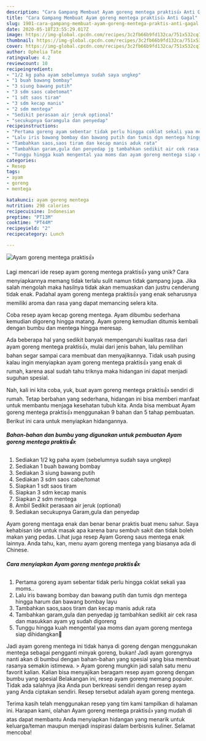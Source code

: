 ```yaml
---
description: "Cara Gampang Membuat Ayam goreng mentega praktis👍 Anti Gagal"
title: "Cara Gampang Membuat Ayam goreng mentega praktis👍 Anti Gagal"
slug: 1901-cara-gampang-membuat-ayam-goreng-mentega-praktis-anti-gagal
date: 2020-05-18T23:55:29.017Z
image: https://img-global.cpcdn.com/recipes/3c2fb66b9fd132ca/751x532cq70/ayam-goreng-mentega-praktis👍-foto-resep-utama.jpg
thumbnail: https://img-global.cpcdn.com/recipes/3c2fb66b9fd132ca/751x532cq70/ayam-goreng-mentega-praktis👍-foto-resep-utama.jpg
cover: https://img-global.cpcdn.com/recipes/3c2fb66b9fd132ca/751x532cq70/ayam-goreng-mentega-praktis👍-foto-resep-utama.jpg
author: Ophelia Tate
ratingvalue: 4.2
reviewcount: 10
recipeingredient:
- "1/2 kg paha ayam sebelumnya sudah saya ungkep"
- "1 buah bawang bombay"
- "3 siung bawang putih"
- "3 sdm saos cabetomat"
- "1 sdt saos tiram"
- "3 sdm kecap manis"
- "2 sdm mentega"
- "Sedikit perasaan air jeruk optional"
- "secukupnya Garamgula dan penyedap"
recipeinstructions:
- "Pertama goreng ayam sebentar tidak perlu hingga coklat sekali yaa moms.."
- "Lalu iris bawang bombay dan bawang putih dan tumis dgn mentega hingga harum dan bawang bombay layu"
- "Tambahkan saos,saos tiram dan kecap manis aduk rata"
- "Tambahkan garam,gula dan penyedap jg tambahkan sedikit air cek rasa dan masukkan ayam yg sudah digoreng"
- "Tunggu hingga kuah mengental yaa moms dan ayam goreng mentega siap dihidangkan🤗"
categories:
- Resep
tags:
- ayam
- goreng
- mentega

katakunci: ayam goreng mentega 
nutrition: 298 calories
recipecuisine: Indonesian
preptime: "PT13M"
cooktime: "PT44M"
recipeyield: "2"
recipecategory: Lunch

---
```



![Ayam goreng mentega praktis👍](https://img-global.cpcdn.com/recipes/3c2fb66b9fd132ca/751x532cq70/ayam-goreng-mentega-praktis👍-foto-resep-utama.jpg)

Lagi mencari ide resep ayam goreng mentega praktis👍 yang unik? Cara menyiapkannya memang tidak terlalu sulit namun tidak gampang juga. Jika salah mengolah maka hasilnya tidak akan memuaskan dan justru cenderung tidak enak. Padahal ayam goreng mentega praktis👍 yang enak seharusnya memiliki aroma dan rasa yang dapat memancing selera kita.

Coba resep ayam kecap goreng mentega. Ayam dibumbu sederhana kemudian digoreng hingga matang. Ayam goreng kemudian ditumis kembali dengan bumbu dan mentega hingga meresap.

Ada beberapa hal yang sedikit banyak mempengaruhi kualitas rasa dari ayam goreng mentega praktis👍, mulai dari jenis bahan, lalu pemilihan bahan segar sampai cara membuat dan menyajikannya. Tidak usah pusing kalau ingin menyiapkan ayam goreng mentega praktis👍 yang enak di rumah, karena asal sudah tahu triknya maka hidangan ini dapat menjadi suguhan spesial.


Nah, kali ini kita coba, yuk, buat ayam goreng mentega praktis👍 sendiri di rumah. Tetap berbahan yang sederhana, hidangan ini bisa memberi manfaat untuk membantu menjaga kesehatan tubuh kita. Anda bisa membuat Ayam goreng mentega praktis👍 menggunakan 9 bahan dan 5 tahap pembuatan. Berikut ini cara untuk menyiapkan hidangannya.

<!--inarticleads1-->

##### Bahan-bahan dan bumbu yang digunakan untuk pembuatan Ayam goreng mentega praktis👍:

1. Sediakan 1/2 kg paha ayam (sebelumnya sudah saya ungkep)
1. Sediakan 1 buah bawang bombay
1. Sediakan 3 siung bawang putih
1. Sediakan 3 sdm saos cabe/tomat
1. Siapkan 1 sdt saos tiram
1. Siapkan 3 sdm kecap manis
1. Siapkan 2 sdm mentega
1. Ambil Sedikit perasaan air jeruk (optional)
1. Sediakan secukupnya Garam,gula dan penyedap


Ayam goreng mentaga enak dan benar benar praktis buat menu sahur. Saya kehabisan ide untuk masak apa karena baru sembuh sakit dan tidak boleh makan yang pedas. Lihat juga resep Ayam Goreng saus mentega enak lainnya. Anda tahu, kan, menu ayam goreng mentega yang biasanya ada di Chinese. 

<!--inarticleads2-->

##### Cara menyiapkan Ayam goreng mentega praktis👍:

1. Pertama goreng ayam sebentar tidak perlu hingga coklat sekali yaa moms..
1. Lalu iris bawang bombay dan bawang putih dan tumis dgn mentega hingga harum dan bawang bombay layu
1. Tambahkan saos,saos tiram dan kecap manis aduk rata
1. Tambahkan garam,gula dan penyedap jg tambahkan sedikit air cek rasa dan masukkan ayam yg sudah digoreng
1. Tunggu hingga kuah mengental yaa moms dan ayam goreng mentega siap dihidangkan🤗


Jadi ayam goreng mentega ini tidak hanya di goreng dengan menggunakan mentega sebagai pengganti minyak goreng, bukan! Jadi ayam gorengnya nanti akan di bumbui dengan bahan-bahan yang spesial yang bisa membuat rasanya semakin istimewa. &gt; Ayam goreng mungkin jadi salah satu menu favorit kalian. Kalian bisa menyajikan beragam resep ayam goreng dengan bumbu yang spesial Belakangan ini, resep ayam goreng memang populer. Tidak ada salahnya jika Anda pun berkreasi sendiri dengan resep ayam yang Anda ciptakan sendiri. Resep tersebut adalah ayam goreng mentega. 

Terima kasih telah menggunakan resep yang tim kami tampilkan di halaman ini. Harapan kami, olahan Ayam goreng mentega praktis👍 yang mudah di atas dapat membantu Anda menyiapkan hidangan yang menarik untuk keluarga/teman maupun menjadi inspirasi dalam berbisnis kuliner. Selamat mencoba!
